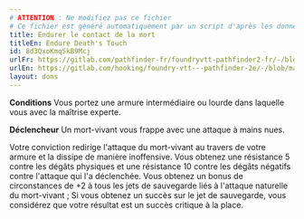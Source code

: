```yaml
---
# ATTENTION : Ne modifiez pas ce fichier
# Ce fichier est généré automatiquement par un script d'après les données du module Foundry VTT officiel et de sa traduction
title: Endurer le contact de la mort
titleEn: Endure Death's Touch
id: 8d3QxoKmqSkB9Mcj
urlFr: https://gitlab.com/pathfinder-fr/foundryvtt-pathfinder2-fr/-/blob/master/data/feats/8d3QxoKmqSkB9Mcj.htm
urlEn: https://gitlab.com/hooking/foundry-vtt---pathfinder-2e/-/blob/master/packs/data/feats.db/endure-death-s-touch.json
layout: dons
---
```

**Conditions** Vous portez une armure intermédiaire ou lourde dans laquelle vous avec la maîtrise experte.

**Déclencheur** Un mort-vivant vous frappe avec une attaque à mains nues.

Votre conviction redirige l'attaque du mort-vivant au travers de votre armure et la dissipe de manière inoffensive. Vous obtenez une résistance 5 contre les dégâts physiques et une résistance 10 contre les dégâts négatifs contre l'attaque qui l'a déclenchée. Vous obtenez un bonus de circonstances de +2 à tous les jets de sauvegarde liés à l'attaque naturelle du mort-vivant ; Si vous obtenez un succès sur le jet de sauvegarde, vous considérez que votre résultat est un succès critique à la place.
